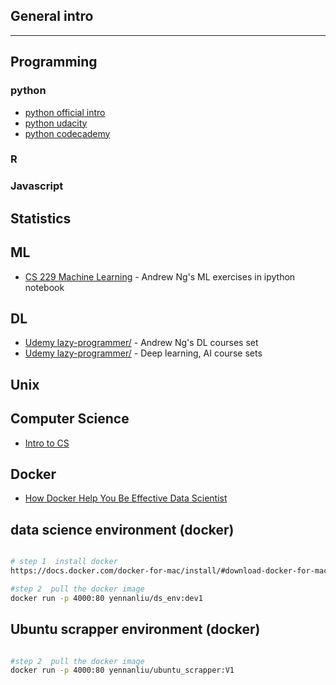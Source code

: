 
## General intro 

---
## Programming 
### python 
* [python official intro](https://docs.python.org/3/tutorial/)
* [python udacity](https://www.udacity.com/course/introduction-to-python--ud1110)
* [python codecademy](https://www.codecademy.com/learn/learn-python)

### R 
### Javascript 
## Statistics 
## ML 
* [CS 229 Machine Learning](https://github.com/JWarmenhoven/Coursera-Machine-Learning) - Andrew Ng's ML exercises in ipython notebook 

## DL 
* [Udemy lazy-programmer/](https://www.deeplearning.ai/) - Andrew Ng's DL courses set 
* [Udemy lazy-programmer/](https://www.udemy.com/user/lazy-programmer/) - Deep learning, AI course sets

## Unix 
## Computer Science 
* [Intro to CS](https://github.com/ossu/computer-science)

## Docker 
* [How Docker Help You Be Effective Data Scientist](https://github.com/hamelsmu/Docker_Tutorial)

## data science environment (docker)

```bash

# step 1  install docker 
https://docs.docker.com/docker-for-mac/install/#download-docker-for-mac

#step 2  pull the docker image 
docker run -p 4000:80 yennanliu/ds_env:dev1 

```

## Ubuntu scrapper environment (docker)

```bash

#step 2  pull the docker image 
docker run -p 4000:80 yennanliu/ubuntu_scrapper:V1 

```


